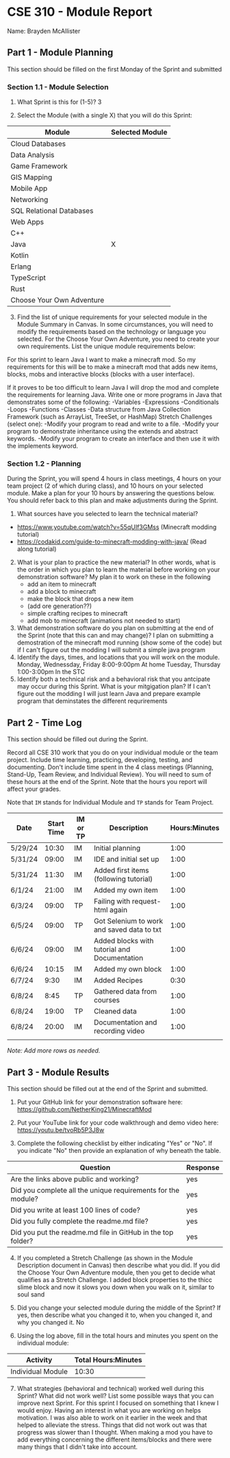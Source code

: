 # CSE 310 - Module Report

Name: Brayden McAllister

## Part 1 - Module Planning

This section should be filled on the first Monday of the Sprint and submitted

### Section 1.1 - Module Selection

1. What Sprint is this for (1-5)? 3

2. Select the Module (with a single X) that you will do this Sprint:

|Module                   |Selected Module|
|-------------------------|---------------|
|Cloud Databases          |               |
|Data Analysis            |               |
|Game Framework           |               |
|GIS Mapping              |               |
|Mobile App               |               |
|Networking               |               |
|SQL Relational Databases |               |
|Web Apps                 |               |
|C++                      |               |
|Java                     |       X       |
|Kotlin                   |               |
|Erlang                   |               |
|TypeScript               |               |
|Rust                     |               |
|Choose Your Own Adventure|               |

3. Find the list of unique requirements for your selected module in the Module Summary in Canvas.  In some circumstances, you will need to modify the requirements based on the technology or language you selected.  For the Choose Your Own Adventure, you need to create your own requirements.  List the unique module requirements below:

For this sprint to learn Java I want to make a minecraft mod. So my requirements for this will be to make a minecraft mod that adds new items, blocks, mobs and interactive blocks (blocks with a user interface).

If it proves to be too difficult to learn Java I will drop the mod and complete the requirements for learning Java.
Write one or more programs in Java that demonstrates some of the following:
    -Variables
    -Expressions
    -Conditionals
    -Loops
    -Functions
    -Classes
    -Data structure from Java Collection Framework (such as ArrayList, TreeSet, or HashMap)
Stretch Challenges (select one):
    -Modify your program to read and write to a file.
    -Modify your program to demonstrate inheritance using the extends and abstract keywords.
    -Modify your program to create an interface and then use it with the implements keyword.

### Section 1.2 - Planning

During the Sprint, you will spend 4 hours in class meetings, 4 hours on your team project (2 of which during class), and 10 hours on your selected module.  Make a plan for your 10 hours by answering the questions below.  You should refer back to this plan and make adjustments during the Sprint.

1. What sources have you selected to learn the technical material?
 - https://www.youtube.com/watch?v=55qUIf3GMss (Minecraft modding tutorial)
 - https://codakid.com/guide-to-minecraft-modding-with-java/ (Read along tutorial)
2. What is your plan to practice the new material?  In other words, what is the order in which you plan to learn the material before working on your demonstration software?
    My plan it to work on these in the following
     - add an item to minecraft
     - add a block to minecraft
     - make the block that drops a new item
     - (add ore generation??)
     - simple crafting recipes to minecraft
     - add mob to minecraft (animations not needed to start)
3. What demonstration software do you plan on submitting at the end of the Sprint (note that this can and may change)?
    I plan on submitting a demostration of the minecraft mod running (show some of the code) but if I can't figure out the modding I will submit a simple java program
4. Identify the days, times, and locations that you will work on the module.
    Monday, Wednessday, Friday 8:00-9:00pm At home
    Tuesday, Thursday 1:00-3:00pm In the STC
5. Identify both a technical risk and a behavioral risk that you antcipate may occur during this Sprint.  What is your mitgigation plan?
    If I can't figure out the modding I will just learn Java and prepare example program that deminstates the different requrirements


## Part 2 - Time Log

This section should be filled out during the Sprint. 

Record all CSE 310 work that you do on your individual module or the team project.  Include time learning, practicing, developing, testing, and documenting.  Don't include time spent in the 4 class meetings (Planning, Stand-Up, Team Review, and Individual Review).  You will need to sum of these hours at the end of the Sprint. Note that the hours you report will affect your grades.

Note that `IM` stands for Individual Module and `TP` stands for Team Project.  

|Date      |Start Time|IM or TP|Description                                  |Hours:Minutes|
|----------|----------|--------|---------------------------------------------|-------------|
| 5/29/24  |  10:30   | IM     | Initial planning                            | 1:00        |
| 5/31/24  |  09:00   | IM     | IDE and initial set up                      | 1:00        |
| 5/31/24  |  11:30   | IM     | Added first items (following tutorial)      | 1:00        |
| 6/1/24   |  21:00   | IM     | Added my own item                           | 1:00        |
| 6/3/24   |  09:00   | TP     | Failing with request-html again             | 1:00        |
| 6/5/24   |  09:00   | TP     | Got Selenium to work and saved data to txt  | 1:00        |
| 6/6/24   |  09:00   | IM     | Added blocks with tutorial and Documentation| 1:00        |
| 6/6/24   |  10:15   | IM     | Added my own block                          | 1:00        |
| 6/7/24   |  9:30    | IM     | Added Recipes                               | 0:30        |
| 6/8/24   |  8:45    | TP     | Gathered data from courses                  | 1:00        |
| 6/8/24   |  19:00   | TP     | Cleaned data                                | 1:00        |
| 6/8/24   |  20:00   | IM     | Documentation and recording video           | 1:00        |
|          |          |        |                                             |             |


_Note: Add more rows as needed._


## Part 3 - Module Results

This section should be filled out at the end of the Sprint and submitted.

1. Put your GitHub link for your demonstration software here: https://github.com/NetherKing21/MinecraftMod

2. Put your YouTube link for your code walkthrough and demo video here: https://youtu.be/tvoRb5P3J8w

3. Complete the following checklist by either indicating "Yes" or "No". If you indicate "No" then provide an explanation of why beneath the table.

|Question                                                    |Response|
|------------------------------------------------------------|--------|
|Are the links above public and working?                     | yes    |
|Did you complete all the unique requirements for the module?| yes    |
|Did you write at least 100 lines of code?                   | yes    |
|Did you fully complete the readme.md file?                  | yes    |
|Did you put the readme.md file in GitHub in the top folder? | yes    |

4. If you completed a Stretch Challenge (as shown in the Module Description document in Canvas) then describe what you did.  If you did the Choose Your Own Adventure module, then you get to decide what qualifies as a Stretch Challenge.
I added block properties to the thicc slime block and now it slows you down when you walk on it, similar to soul sand

5. Did you change your selected module during the middle of the Sprint?  If yes, then describe what you changed it to, when you changed it, and why you changed it. 
No

6. Using the log above, fill in the total hours and minutes you spent on the individual module:

|Activity         |Total Hours:Minutes|
|-----------------|-------------------|
|Individual Module| 10:30             |

7. What strategies (behavioral and technical) worked well during this Sprint?  What did not work well?  List some possible ways that you can improve next Sprint.
For this sprint I focused on something that I knew I would enjoy. Having an interest in what you are working on helps motivation. I was also able to work on it earlier in the week and that helped to alleviate the stress. Things that did not work out was that progress was slower than I thought. When making a mod you have to add everything concerning the different items/blocks and there were many things that I didn't take into account.

